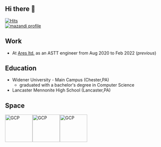 ## Hi there 👋
[![Hits](https://hits.seeyoufarm.com/api/count/incr/badge.svg?url=https%3A%2F%2Fgithub.com%2FKayAhn0126&count_bg=%23000000&title_bg=%23555555&icon=github.svg&icon_color=%23FFFFFF&title=Github&edge_flat=false)](https://hits.seeyoufarm.com)</br><a href="https://solved.ac/profile/kayahn93">![mazandi profile](http://mazandi.herokuapp.com/api?handle=kayahn93&theme=dark)</a>

## Work
- At [Ares ltd.](https://aresinfo.com/default/) as an ASTT engineer from Aug 2020 to Feb 2022 (_previous_)

## Education
- Widener University - Main Campus (Chester,PA)
  - graduated with a bachelor's degree in Computer Science
- Lancaster Mennonite High School (Lancaster,PA)

## Space
<a href="https://www.youtube.com/watch?v=PaSON7HvFao" target="_blank"><img width="90" alt="GCP" src="https://user-images.githubusercontent.com/40224884/228727305-d257a719-c55a-48f8-baf7-95ba7044b0c8.png"></a><img width="90" alt="GCP" src="https://user-images.githubusercontent.com/40224884/228726656-e515a94f-a113-499c-8978-487d1b43baf3.png"><a href="https://www.youtube.com/watch?v=KzI0tb4bZyY" target="_blank"><img width="90" alt="GCP" src="https://user-images.githubusercontent.com/40224884/228727305-d257a719-c55a-48f8-baf7-95ba7044b0c8.png"></a>



<!--
<a href="~~ ~~ ~~"> 사진 </a>

<a href = "https://www.youtube.com/watch?v=cjWnW0hdF1Y"><img width="100" alt="GCP" src="https://user-images.githubusercontent.com/40224884/228729276-e6f5d0b3-6653-4cd3-90af-b5f371f505ea.png"></a>

[![Top Langs](https://github-readme-stats.vercel.app/api/top-langs/?username=KayAhn0126&layout=default)](https://github.com/KayAhn0126/github-readme-stats)

**KayAhn0126/KayAhn0126** is a ✨ _special_ ✨ repository because its `README.md` (this file) appears on your GitHub profile.

Here are some ideas to get you started:

- 🔭 I’m currently working on ...
- 🌱 I’m currently learning ...
- 👯 I’m looking to collaborate on ...
- 🤔 I’m looking for help with ...
- 💬 Ask me about ...
- 📫 How to reach me: ...
- 😄 Pronouns: ...
- ⚡ Fun fact: ...
-->
